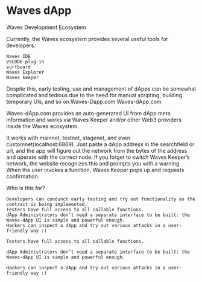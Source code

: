 # Waves dApp
Waves Development Ecosystem

Currently, the Waves ecosystem provides several useful tools for developers:

    Waves IDE
    VSCODE plug-in
    surfboard
    Waves Explorer
    Waves keeper

Despite this, early testing, use and management of dApps can be somewhat complicated and tedious due to the need for manual scripting, building temporary UIs, and so on.Waves-Dapp.com
Waves-dApp.com

Waves-dApp.com provides an auto-generated UI from dApp meta information and works via Waves Keeper and/or other Web3 providers inside the Waves ecosystem.

It works with mainnet, testnet, stagenet, and even customnet(localhost:6869). Just paste a dApp address in the searchfield or url, and the app will figure out the network from the bytes of the address and operate with the correct node. If you forget to switch Waves Keeper’s network, the website recognizes this and prompts you with a warning.
When the user invokes a function, Waves Keeper pops up and requests confirmation.

Who is this for?

    Developers can condunct early testing and try out functionality as the contract is being implemented.
    Testers have full access to all callable functions.
    dApp Administrators don’t need a separate interface to be built: the Waves-dApp UI is simple and powerful enough.
    Hackers can inspect a dApp and try out various attacks in a user-friendly way :)
    
    Testers have full access to all callable functions.
    
    dApp Administrators don’t need a separate interface to be built: the Waves-dApp UI is simple and powerful enough.
    
    Hackers can inspect a dApp and try out various attacks in a user-friendly way :)
